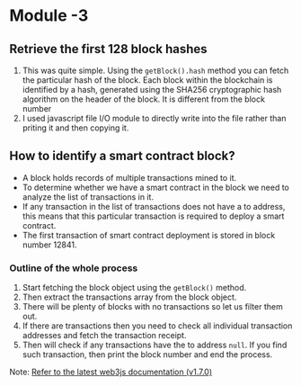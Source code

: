 # Module -3

## Retrieve the first 128 block hashes
1. This was quite simple. Using the `getBlock().hash` method you can fetch the particular hash of the block. Each block within the blockchain is identified by a hash, generated using the SHA256 cryptographic hash algorithm on the header of the block. It is different from the block number
2. I used javascript file I/O module to directly write into the file rather than priting it and then copying it. 

## How to identify a smart contract block?

- A block holds records of multiple transactions mined to it. 
- To determine whether we have a smart contract in the block we need to analyze the list of transactions in it.
- If any transaction in the list of transactions does not have a to address, this means that this particular transaction is required to deploy a smart contract. 
- The first transaction of smart contract deployment is stored in block number 12841. 

### Outline of the whole process

1. Start fetching the block object using the `getBlock()` method.
2. Then extract the transactions array from the block object. 
3. There will be plenty of blocks with no transactions so let us filter them out.
4. If there are transactions then you need to check all individual transaction addresses and fetch the transaction receipt.
5. Then will check if any transactions have the to address `null`. If you find such transaction, then print the block number and end the process. 


Note: [Refer to the latest web3js documentation (v1.7.0)](https://web3js.readthedocs.io/en/v1.7.0/web3-eth-accounts.html)
